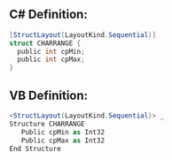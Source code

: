 
## C# Definition:
```cs
[StructLayout(LayoutKind.Sequential)]
struct CHARRANGE {
  public int cpMin;
  public int cpMax;
}
```

## VB Definition:
```cs
<StructLayout(LayoutKind.Sequential)> _
Structure CHARRANGE 
   Public cpMin as Int32
   Public cpMax as Int32
End Structure
```
